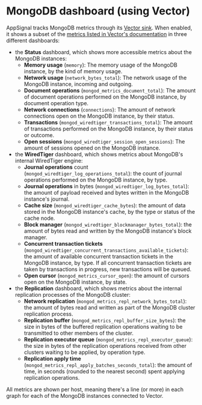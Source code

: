 # MongoDB dashboard (using Vector)

AppSignal tracks MongoDB metrics through its [Vector sink](https://docs.appsignal.com/vector.html).
When enabled, it shows a subset of the [metrics listed in Vector's documentation](https://vector.dev/docs/reference/configuration/sources/mongodb_metrics/) in three different dashboards:

- the **Status** dashboard, which shows more accessible metrics about the MongoDB instances:
  - **Memory usage** (`memory`): The memory usage of the MongoDB instance, by the kind of memory usage.
  - **Network usage** (`network_bytes_total`): The network usage of the MongoDB instance, incoming and outgoing.
  - **Document operations** (`mongod_metrics_document_total`): The amount of document operations performed on the MongoDB instance, by document operation type.
  - **Network connections** (`connections`): The amount of network connections open on the MongoDB instance, by their status.
  - **Transactions** (`mongod_wiredtiger_transactions_total`): The amount of transactions performed on the MongoDB instance, by their status or outcome.
  - **Open sessions** (`mongod_wiredtiger_session_open_sessions`): The amount of sessions opened on the MongoDB instance.
- the **WiredTiger** dashboard, which shows metrics about MongoDB's internal WiredTiger engine:
  - **Journal operations** count (`mongod_wiredtiger_log_operations_total`): the count of journal operations performed on the MongoDB instance, by type.
  - **Journal operations** in bytes (`mongod_wiredtiger_log_bytes_total`): the amount of payload received and bytes written in the MongoDB instance's journal.
  - **Cache size** (`mongod_wiredtiger_cache_bytes`): the amount of data stored in the MongoDB instance's cache, by the type or status of the cache node.
  - **Block manager** (`mongod_wiredtiger_blockmanager_bytes_total`): the amount of bytes read and written by the MongoDB instance's block manager.
  - **Concurrent transaction tickets** (`mongod_wiredtiger_concurrent_transactions_available_tickets`): the amount of available concurrent transaction tickets in the MongoDB instance, by type. If all concurrent transaction tickets are taken by transactions in progress, new transactions will be queued.
  - **Open cursor** (`mongod_metrics_cursor_open`): the amount of cursors open on the MongoDB instance, by state.
- the **Replication** dashboard, which shows metrics about the internal replication processes of the MongoDB cluster:
  - **Network replication** (`mongod_metrics_repl_network_bytes_total`): the amount of bytes read and written as part of the MongoDB cluster replication process.
  - **Replication buffer** (`mongod_metrics_repl_buffer_size_bytes`): the size in bytes of the buffered replication operations waiting to be transmitted to other members of the cluster.
  - **Replication executor queue** (`mongod_metrics_repl_executor_queue`): the size in bytes of the replication operations received from other clusters waiting to be applied, by operation type.
  - **Replication apply time** (`mongod_metrics_repl_apply_batches_seconds_total`): the amount of time, in seconds (rounded to the nearest second) spent applying replication operations.

All metrics are shown per host, meaning there's a line (or more) in each graph for each of the MongoDB instances connected to Vector.
